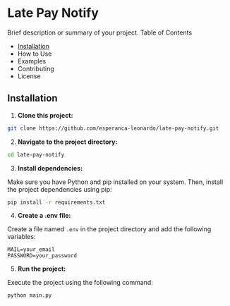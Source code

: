 # Late Pay Notify

Brief description or summary of your project.
Table of Contents

- [Installation](#Installation)
- How to Use
- Examples
- Contributing
- License

## Installation
1. **Clone this project:**

```bash
git clone https://github.com/esperanca-leonardo/late-pay-notify.git
```

2. **Navigate to the project directory:**

```bash
cd late-pay-notify
```

3. **Install dependencies:**

Make sure you have Python and pip installed on your system. Then, install the project dependencies using pip:

```bash
pip install -r requirements.txt
```

4. **Create a .env file:**

Create a file named `.env` in the project directory and add the following variables:

```plaintext
MAIL=your_email
PASSWORD=your_password
```

5. **Run the project:**

Execute the project using the following command:

```bash
python main.py
```
